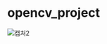 # opencv_project


![캡처2](https://user-images.githubusercontent.com/57929751/107192747-5eb82400-6a31-11eb-92ab-99df98758055.PNG)
